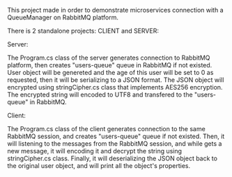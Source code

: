 This project made in order to demonstrate microservices connection with a QueueManager on RabbitMQ platform.

There is 2 standalone projects: CLIENT and SERVER:


Server:

The Program.cs class of the server generates connection to RabbitMQ platform, then creates "users-queue" queue in RabbitMQ if not existed.
User object will be genereted and the age of this user will be set to 0 as requested, then it will be serializing to a JSON format.
The JSON object will encrypted using stringCipher.cs class that implements AES256 encryption.
The encrypted string will encoded to UTF8 and transfered to the "users-queue" in RabbitMQ.


Client:

The Program.cs class of the client generates connection to the same RabbitMQ session, and creates "users-queue" queue if not existed.
Then, it will listening to the messages from the RabbitMQ session, and while gets a new message, it will encoding it and decrypt the string
using stringCipher.cs class. Finally, it will deserializing the JSON object back to the original user object, and will print all the
object's properties.



